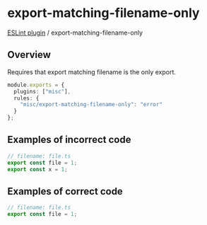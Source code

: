 # export-matching-filename-only

[ESLint plugin](https://ilyub.github.io/eslint-plugin-misc/) / export-matching-filename-only

## Overview

Requires that export matching filename is the only export.

```ts
module.exports = {
  plugins: ["misc"],
  rules: {
    "misc/export-matching-filename-only": "error"
  }
};
```

## Examples of incorrect code

```ts
// filename: file.ts
export const file = 1;
export const x = 1;
```

## Examples of correct code

```ts
// filename: file.ts
export const file = 1;
```
